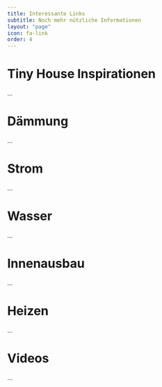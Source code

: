```yaml
---
title: Interessante Links
subtitle: Noch mehr nützliche Informationen
layout: "page"
icon: fa-link
order: 4
---
```


# Tiny House Inspirationen
...

# Dämmung
...

# Strom
...

# Wasser
...

# Innenausbau
...

# Heizen
...

# Videos
...
